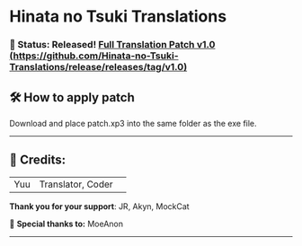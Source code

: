 # Hinata no Tsuki Translations

### 🥳 Status: Released! **[Full Translation Patch v1.0 (https://github.com/Hinata-no-Tsuki-Translations/release/releases/tag/v1.0)](https://github.com/Hinata-no-Tsuki-Translations/release/releases/tag/v1.0)**

## 🛠️ How to apply patch
Download and place patch.xp3 into the same folder as the exe file.

----
## 📜 Credits: 

| | | |
|-|-|-|
| Yuu | Translator, Coder | |

**Thank you for your support**: JR, Akyn, MockCat 

🙌 **Special thanks to:** MoeAnon

----
